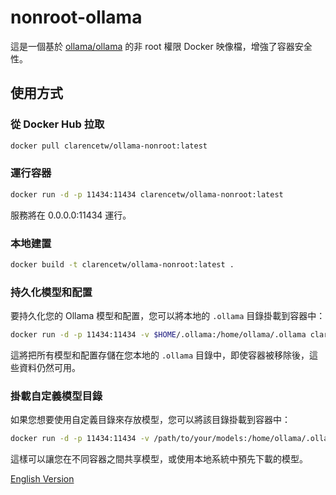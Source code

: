 # nonroot-ollama

這是一個基於 [ollama/ollama](https://github.com/ollama/ollama) 的非 root 權限 Docker 映像檔，增強了容器安全性。

## 使用方式

### 從 Docker Hub 拉取
```bash
docker pull clarencetw/ollama-nonroot:latest
```

### 運行容器
```bash
docker run -d -p 11434:11434 clarencetw/ollama-nonroot:latest
```
服務將在 0.0.0.0:11434 運行。

### 本地建置
```bash
docker build -t clarencetw/ollama-nonroot:latest .
```

### 持久化模型和配置
要持久化您的 Ollama 模型和配置，您可以將本地的 `.ollama` 目錄掛載到容器中：

```bash
docker run -d -p 11434:11434 -v $HOME/.ollama:/home/ollama/.ollama clarencetw/ollama-nonroot:latest
```

這將把所有模型和配置存儲在您本地的 `.ollama` 目錄中，即使容器被移除後，這些資料仍然可用。

### 掛載自定義模型目錄
如果您想要使用自定義目錄來存放模型，您可以將該目錄掛載到容器中：

```bash
docker run -d -p 11434:11434 -v /path/to/your/models:/home/ollama/.ollama/models clarencetw/ollama-nonroot:latest
```

這樣可以讓您在不同容器之間共享模型，或使用本地系統中預先下載的模型。

[English Version](README.md) 